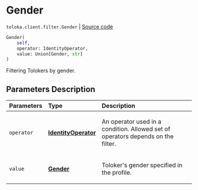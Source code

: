 # Gender
`toloka.client.filter.Gender` | [Source code](https://github.com/Toloka/toloka-kit/blob/v1.2.3/src/client/filter.py#L249)

```python
Gender(
    self,
    operator: IdentityOperator,
    value: Union[Gender, str]
)
```

Filtering Tolokers by gender.

## Parameters Description

| Parameters | Type | Description |
| :----------| :----| :-----------|
`operator`|**[IdentityOperator](toloka.client.primitives.operators.IdentityOperator.md)**|<p>An operator used in a condition. Allowed set of operators depends on the filter.</p>
`value`|**[Gender](toloka.client.filter.Gender.Gender.md)**|<p>Toloker&#x27;s gender specified in the profile.</p>
